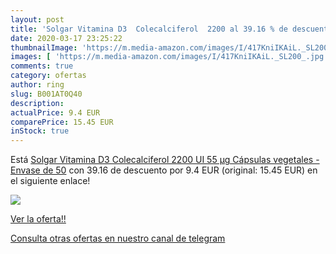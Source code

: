 ```yaml
---
layout: post
title: 'Solgar Vitamina D3  Colecalciferol  2200 al 39.16 % de descuento'
date: 2020-03-17 23:25:22
thumbnailImage: 'https://m.media-amazon.com/images/I/417KniIKAiL._SL200_.jpg'
images: [ 'https://m.media-amazon.com/images/I/417KniIKAiL._SL200_.jpg' ]
comments: true
category: ofertas
author: ring
slug: B001AT0Q40
description:
actualPrice: 9.4 EUR
comparePrice: 15.45 EUR
inStock: true
---
```


Está [Solgar Vitamina D3  Colecalciferol  2200 UI  55 µg  Cápsulas vegetales - Envase de 50](https://www.amazon.com/dp/B001AT0Q40/?tag=redken08-20) con 39.16 de descuento por 9.4 EUR (original: 15.45 EUR) en el siguiente enlace!

[![](https://m.media-amazon.com/images/I/417KniIKAiL._SL200_.jpg)](https://www.amazon.com/dp/B001AT0Q40/?tag=redken08-20)

[Ver la oferta!!](https://www.amazon.com/dp/B001AT0Q40/?tag=redken08-20)

[Consulta otras ofertas en nuestro canal de telegram](https://t.me/s/ofertas25)
